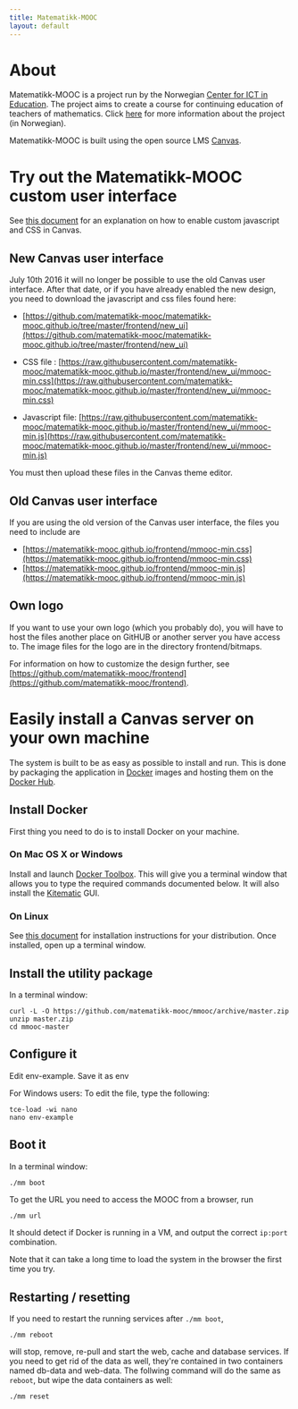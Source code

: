 ```yaml
---
title: Matematikk-MOOC
layout: default
---
```


# About

Matematikk-MOOC is a project run by the Norwegian
[Center for ICT in Education][ictcenter]. The project aims to create a
course for continuing education of teachers of mathematics. Click
[here][mmooc-project-page] for more information about the project (in
Norwegian).

Matematikk-MOOC is built using the open source LMS [Canvas][canvas].

# Try out the Matematikk-MOOC custom user interface

See [this document][branding-guide] for an explanation on how to
enable custom javascript and CSS in Canvas.

## New Canvas user interface
July 10th 2016 it will no longer be possible to use the old Canvas user interface. After that date, or if you have already enabled the new design, you need to download the javascript and css files found here:

- [https://github.com/matematikk-mooc/matematikk-mooc.github.io/tree/master/frontend/new_ui](https://github.com/matematikk-mooc/matematikk-mooc.github.io/tree/master/frontend/new_ui)

- CSS file       : [https://raw.githubusercontent.com/matematikk-mooc/matematikk-mooc.github.io/master/frontend/new_ui/mmooc-min.css](https://raw.githubusercontent.com/matematikk-mooc/matematikk-mooc.github.io/master/frontend/new_ui/mmooc-min.css)
- Javascript file: [https://raw.githubusercontent.com/matematikk-mooc/matematikk-mooc.github.io/master/frontend/new_ui/mmooc-min.js](https://raw.githubusercontent.com/matematikk-mooc/matematikk-mooc.github.io/master/frontend/new_ui/mmooc-min.js)

You must then upload these files in the Canvas theme editor.

## Old Canvas user interface
If you are using the old version of the Canvas user interface, the files you need to include are

- [https://matematikk-mooc.github.io/frontend/mmooc-min.css](https://matematikk-mooc.github.io/frontend/mmooc-min.css)
- [https://matematikk-mooc.github.io/frontend/mmooc-min.js](https://matematikk-mooc.github.io/frontend/mmooc-min.js)

## Own logo
If you want to use your own logo (which you probably do), you will have to host the files another place on GitHUB or another server you have access to. The image files for the logo are in the directory frontend/bitmaps.

For information on how to customize the design further, see 
[https://github.com/matematikk-mooc/frontend](https://github.com/matematikk-mooc/frontend).


# Easily install a Canvas server on your own machine

The system is built to be as easy as possible to install and run. This
is done by packaging the application in [Docker][docker] images and
hosting them on the [Docker Hub][docker-hub-org].

## Install Docker

First thing you need to do is to install Docker on your machine.

### On Mac OS X or Windows

Install and launch [Docker Toolbox][docker-toolbox]. This will give you a
terminal window that allows you to type the required commands
documented below. It will also install the [Kitematic][kitematic] GUI.

### On Linux

See [this document][docker-install] for installation instructions for
your distribution. Once installed, open up a terminal window.

## Install the utility package

In a terminal window:

    curl -L -O https://github.com/matematikk-mooc/mmooc/archive/master.zip
    unzip master.zip
    cd mmooc-master

## Configure it

Edit env-example. Save it as env

For Windows users: To edit the file, type the following:

    tce-load -wi nano
    nano env-example

## Boot it

In a terminal window:

    ./mm boot

To get the URL you need to access the MOOC from a browser, run

```bash
./mm url
```

It should detect if Docker is running in a VM, and output the correct `ip:port`
combination.

Note that it can take a long time to load the system in the browser the first
time you try.

## Restarting / resetting

If you need to restart the running services after `./mm boot`,

    ./mm reboot

will stop, remove, re-pull and start the web, cache and database services. If
you need to get rid of the data as well, they're contained in two containers
named db-data and web-data. The follwing command will do the same as `reboot`,
but wipe the data containers as well:

    ./mm reset


[branding-guide]: http://guides.instructure.com/s/2204/m/4214/l/41896-how-do-i-brand-my-canvas-instance
[canvas]: https://instruture.com
[docker-hub-org]: https://registry.hub.docker.com/repos/mmooc/
[docker-install]: https://docs.docker.com/installation/#installation
[docker-toolbox]: https://www.docker.com/products/docker-toolbox
[docker]: http://docker.com
[ictcenter]: https://iktsenteret.no/english
[kitematic]: https://kitematic.com/
[mmooc-project-page]: https://iktsenteret.no/prosjekter/matematikk-mooc
